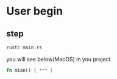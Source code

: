 # User begin

## step

```rust
rustc main.rs
```

you will see below(MacOS) in you project

```rust
fn mian() { *** }
```

